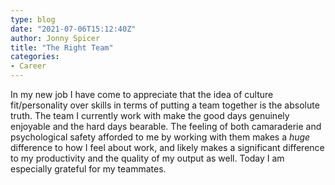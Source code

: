 ```yaml
---
type: blog
date: "2021-07-06T15:12:40Z"
author: Jonny Spicer
title: "The Right Team"
categories:
- Career
---
```

In my new job I have come to appreciate that the idea of culture fit/personality over skills in terms of putting a team together is the absolute truth. The
team I currently work with make the good days genuinely enjoyable and the hard days bearable. The feeling of both camaraderie and psychological safety
afforded to me by working with them makes a *huge* difference to how I feel about work, and likely makes a significant difference to my productivity and the
quality of my output as well. Today I am especially grateful for my teammates.
